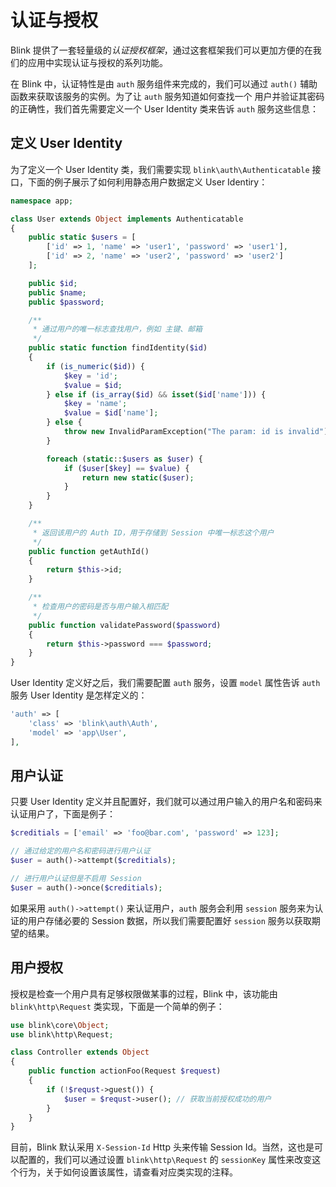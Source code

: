 认证与授权
========

Blink 提供了一套轻量级的*认证授权框架*，通过这套框架我们可以更加方便的在我们的应用中实现认证与授权的系列功能。

在 Blink 中，认证特性是由 `auth` 服务组件来完成的，我们可以通过 `auth()` 辅助函数来获取该服务的实例。为了让 `auth` 服务知道如何查找一个
用户并验证其密码的正确性，我们首先需要定义一个 User Identity 类来告诉 `auth` 服务这些信息：


定义 User Identity
-----------------

为了定义一个 User Identity 类，我们需要实现 `blink\auth\Authenticatable` 接口，下面的例子展示了如何利用静态用户数据定义 User Identiry：

```php
namespace app;

class User extends Object implements Authenticatable
{
    public static $users = [
        ['id' => 1, 'name' => 'user1', 'password' => 'user1'],
        ['id' => 2, 'name' => 'user2', 'password' => 'user2']
    ];

    public $id;
    public $name;
    public $password;

    /**
     * 通过用户的唯一标志查找用户，例如 主键、邮箱
     */
    public static function findIdentity($id)
    {
        if (is_numeric($id)) {
            $key = 'id';
            $value = $id;
        } else if (is_array($id) && isset($id['name'])) {
            $key = 'name';
            $value = $id['name'];
        } else {
            throw new InvalidParamException("The param: id is invalid");
        }

        foreach (static::$users as $user) {
            if ($user[$key] == $value) {
                return new static($user);
            }
        }
    }

    /**
     * 返回该用户的 Auth ID，用于存储到 Session 中唯一标志这个用户
     */
    public function getAuthId()
    {
        return $this->id;
    }

    /**
     * 检查用户的密码是否与用户输入相匹配
     */
    public function validatePassword($password)
    {
        return $this->password === $password;
    }
}
```

User Identity 定义好之后，我们需要配置 `auth` 服务，设置 `model` 属性告诉 `auth` 服务 User Identity 是怎样定义的：

```php
'auth' => [
    'class' => 'blink\auth\Auth',
    'model' => 'app\User',
],
```

用户认证
-------

只要 User Identity 定义并且配置好，我们就可以通过用户输入的用户名和密码来认证用户了，下面是例子：

```php
$creditials = ['email' => 'foo@bar.com', 'password' => 123];

// 通过给定的用户名和密码进行用户认证
$user = auth()->attempt($creditials);

// 进行用户认证但是不启用 Session
$user = auth()->once($creditials);
```

如果采用 `auth()->attempt()` 来认证用户，`auth` 服务会利用 `session` 服务来为认证的用户存储必要的 Session 数据，所以我们需要配置好
`session` 服务以获取期望的结果。


用户授权
-------

授权是检查一个用户具有足够权限做某事的过程，Blink 中，该功能由  `blink\http\Request` 类实现，下面是一个简单的例子：

```php
use blink\core\Object;
use blink\http\Request;

class Controller extends Object
{
    public function actionFoo(Request $request)
    {
        if (!$requst->guest()) {
            $user = $requst->user(); // 获取当前授权成功的用户
        }
    }
}

```

目前，Blink 默认采用 `X-Session-Id` Http 头来传输 Session Id。当然，这也是可以配置的，我们可以通过设置 `blink\http\Request`
的 `sessionKey` 属性来改变这个行为，关于如何设置该属性，请查看对应类实现的注释。
